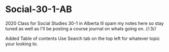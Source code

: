 # Social-30-1-AB
2020 Class for Social Studies 30-1 in Alberta
Ill spam my notes here so stay tuned as well as I'll be posting a course journal on whats going on. //:3//


Added Table of contents
Use Search tab on the top left for whatever topic your looking to.
